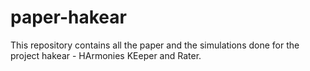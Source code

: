 
# paper-hakear

This repository contains all the paper and the simulations done for the project hakear -  HArmonies KEeper and Rater. 